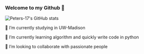 ### Welcome to my Github 👋
![Peters-17's GitHub stats](https://github-readme-stats.vercel.app/api?username=Peters-17&theme=red&show_icons=true)

🔭 I’m currently studying in UW-Madison

🌱 I’m currently learning algorithm and quickly write code in python

👯 I’m looking to collaborate with passionate people
<!--
**Peters-17/Peters-17** is a ✨ _special_ ✨ repository because its `README.md` (this file) appears on your GitHub profile.

Here are some ideas to get you started:

- 🔭 I’m currently working on ...
- 🌱 I’m currently learning ...
- 👯 I’m looking to collaborate on ...
- 🤔 I’m looking for help with ...
- 💬 Ask me about ...
- 📫 How to reach me: ...
- 😄 Pronouns: ...
- ⚡ Fun fact: ...
-->
